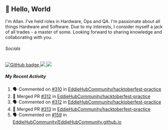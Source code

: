 ## :wave: Hello, World

I'm Allan. I've held roles in Hardware, Ops and QA. I'm passionate about all things Hardware and Software. Due to my interests, I consider myself a jack of all trades - a master of some. Looking forward to sharing knowledge and collaborating with you.

###### Socials
<p align="left">
  <a href="https://github.com/allanregush?tab=followers">
    <img src="https://img.shields.io/github/followers/allanregush?label=Followers&logo=GitHub&style=for-the-badge" alt="GitHub badge" />
  </a>
  <a href="http://twitter.com/allanregush">
    <img src="https://img.shields.io/twitter/follow/allanregush?label=Twitter&logo=twitter&style=for-the-badge" />
  </a>
  <a href="http://youtube.com/channel/UCm3gi8KLvEcIHT1SzSqeOcg?sub_confirmation=1">
    <img src="https://img.shields.io/youtube/views/hdtmIWETSTI?label=YouTube&logo=YouTube&style=for-the-badge" />
  </a>
</p>

##### My Recent Activity
<!--START_SECTION:activity-->
1. 🗣 Commented on [#310](https://github.com/EddieHubCommunity/hacktoberfest-practice/issues/310) in [EddieHubCommunity/hacktoberfest-practice](https://github.com/EddieHubCommunity/hacktoberfest-practice)
2. 🎉 Merged PR [#312](https://github.com/EddieHubCommunity/hacktoberfest-practice/pull/312) in [EddieHubCommunity/hacktoberfest-practice](https://github.com/EddieHubCommunity/hacktoberfest-practice)
3. 🗣 Commented on [#312](https://github.com/EddieHubCommunity/hacktoberfest-practice/issues/312) in [EddieHubCommunity/hacktoberfest-practice](https://github.com/EddieHubCommunity/hacktoberfest-practice)
4. 🎉 Merged PR [#313](https://github.com/EddieHubCommunity/hacktoberfest-practice/pull/313) in [EddieHubCommunity/hacktoberfest-practice](https://github.com/EddieHubCommunity/hacktoberfest-practice)
5. 🗣 Commented on [#159](https://github.com/EddieHubCommunity/EddieHubCommunity.github.io/issues/159) in [EddieHubCommunity/EddieHubCommunity.github.io](https://github.com/EddieHubCommunity/EddieHubCommunity.github.io)
<!--END_SECTION:activity-->

<!--
**AllanRegush/AllanRegush** is a ✨ _special_ ✨ repository because its `README.md` (this file) appears on your GitHub profile.

Here are some ideas to get you started:

- 🔭 I’m currently working on ...
- 🌱 I’m currently learning ...
- 👯 I’m looking to collaborate on ...
- 🤔 I’m looking for help with ...
- 💬 Ask me about ...
- 📫 How to reach me: ...
- 😄 Pronouns: ...
- ⚡ Fun fact: ...
-->
